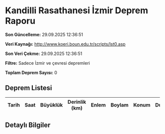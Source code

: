 # Kandilli Rasathanesi İzmir Deprem Raporu

**Son Güncelleme:** 29.09.2025 12:36:51

**Veri Kaynağı:** http://www.koeri.boun.edu.tr/scripts/lst0.asp

**Son Veri Çekme:** 29.09.2025 12:36:51

**Filtre:** Sadece İzmir ve çevresi depremleri

**Toplam Deprem Sayısı:** 0

## Deprem Listesi

| Tarih | Saat | Büyüklük | Derinlik (km) | Enlem | Boylam | Konum | Durum |
|-------|------|----------|---------------|-------|--------|-------|-------|

## Detaylı Bilgiler

